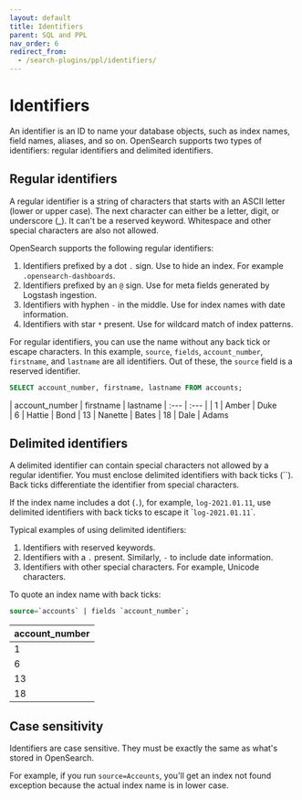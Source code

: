 ```yaml
---
layout: default
title: Identifiers
parent: SQL and PPL
nav_order: 6
redirect_from:
  - /search-plugins/ppl/identifiers/
---
```



# Identifiers

An identifier is an ID to name your database objects, such as index names, field names, aliases, and so on.
OpenSearch supports two types of identifiers: regular identifiers and delimited identifiers.

## Regular identifiers

A regular identifier is a string of characters that starts with an ASCII letter (lower or upper case).
The next character can either be a letter, digit, or underscore (_). It can't be a reserved keyword.
Whitespace and other special characters are also not allowed.

OpenSearch supports the following regular identifiers:

1. Identifiers prefixed by a dot `.` sign. Use to hide an index. For example `.opensearch-dashboards`.
2. Identifiers prefixed by an `@` sign. Use for meta fields generated by Logstash ingestion.
3. Identifiers with hyphen `-` in the middle. Use for index names with date information.
4. Identifiers with star `*` present. Use for wildcard match of index patterns.

For regular identifiers, you can use the name without any back tick or escape characters.
In this example, `source`, `fields`, `account_number`, `firstname`, and `lastname` are all identifiers. Out of these, the `source` field is a reserved identifier.

```sql
SELECT account_number, firstname, lastname FROM accounts;
```

| account_number | firstname | lastname |
:--- | :--- |
| 1  | Amber | Duke       
| 6  | Hattie | Bond
| 13 | Nanette | Bates
| 18 | Dale | Adams


## Delimited identifiers

A delimited identifier can contain special characters not allowed by a regular identifier.
You must enclose delimited identifiers with back ticks (\`\`). Back ticks differentiate the identifier from special characters.

If the index name includes a dot (`.`), for example, `log-2021.01.11`, use delimited identifiers with back ticks to escape it \``log-2021.01.11`\`.

Typical examples of using delimited identifiers:

1. Identifiers with reserved keywords.
2. Identifiers with a `.` present. Similarly, `-` to include date information.
3. Identifiers with other special characters. For example, Unicode characters.

To quote an index name with back ticks:

```sql
source=`accounts` | fields `account_number`;
```

| account_number |
:--- |
| 1  |       
| 6  |
| 13 |
| 18 |

## Case sensitivity

Identifiers are case sensitive. They must be exactly the same as what's stored in OpenSearch.

For example, if you run `source=Accounts`, you'll get an index not found exception because the actual index name is in lower case.
